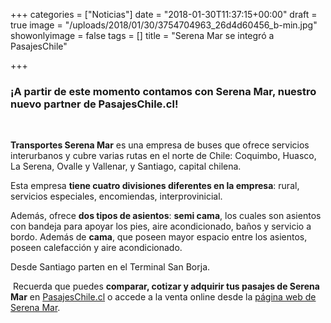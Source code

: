 +++
categories = ["Noticias"]
date = "2018-01-30T11:37:15+00:00"
draft = true
image = "/uploads/2018/01/30/3754704963_26d4d60456_b-min.jpg"
showonlyimage = false
tags = []
title = "Serena Mar se integró a PasajesChile"

+++
### ¡A partir de este momento contamos con Serena Mar, nuestro nuevo partner de PasajesChile.cl!

 

**Transportes Serena Mar** es una empresa de buses que ofrece servicios interurbanos y cubre varias rutas en el norte de Chile: Coquimbo, Huasco, La Serena, Ovalle y Vallenar, y Santiago, capital chilena. 

Esta empresa **tiene cuatro divisiones diferentes en la empresa**: rural, servicios especiales, encomiendas, interprovinicial. 

Además, ofrece **dos tipos de asientos**: **semi cama**, los cuales son asientos con bandeja para apoyar los pies, aire acondicionado, baños y servicio a bordo. Además de **cama**, que poseen mayor espacio entre los asientos, poseen calefacción y aire acondicionado. 

Desde Santiago parten en el Terminal San Borja. 

 Recuerda que puedes **comparar, cotizar y adquirir tus pasajes de Serena Mar** en [PasajesChile.cl](https://www.pasajeschile.cl/#!/) o accede a la venta online desde la [página web de Serena Mar](http://www.serenamar.cl/). 

 